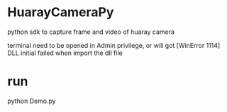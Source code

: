 # HuarayCameraPy
python sdk to capture frame and video of huaray camera

terminal need to be opened in Admin privilege, or will got [WinError 1114] DLL initial failed when import the dll file
# run
python Demo.py
